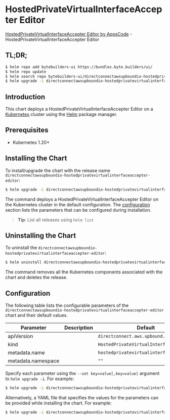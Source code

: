 # HostedPrivateVirtualInterfaceAccepter Editor

[HostedPrivateVirtualInterfaceAccepter Editor by AppsCode](https://byte.builders) - HostedPrivateVirtualInterfaceAccepter Editor

## TL;DR;

```bash
$ helm repo add bytebuilders-ui https://bundles.byte.builders/ui/
$ helm repo update
$ helm search repo bytebuilders-ui/directconnectawsupboundio-hostedprivatevirtualinterfaceaccepter-editor --version=v0.4.18
$ helm upgrade -i directconnectawsupboundio-hostedprivatevirtualinterfaceaccepter-editor bytebuilders-ui/directconnectawsupboundio-hostedprivatevirtualinterfaceaccepter-editor -n default --create-namespace --version=v0.4.18
```

## Introduction

This chart deploys a HostedPrivateVirtualInterfaceAccepter Editor on a [Kubernetes](http://kubernetes.io) cluster using the [Helm](https://helm.sh) package manager.

## Prerequisites

- Kubernetes 1.20+

## Installing the Chart

To install/upgrade the chart with the release name `directconnectawsupboundio-hostedprivatevirtualinterfaceaccepter-editor`:

```bash
$ helm upgrade -i directconnectawsupboundio-hostedprivatevirtualinterfaceaccepter-editor bytebuilders-ui/directconnectawsupboundio-hostedprivatevirtualinterfaceaccepter-editor -n default --create-namespace --version=v0.4.18
```

The command deploys a HostedPrivateVirtualInterfaceAccepter Editor on the Kubernetes cluster in the default configuration. The [configuration](#configuration) section lists the parameters that can be configured during installation.

> **Tip**: List all releases using `helm list`

## Uninstalling the Chart

To uninstall the `directconnectawsupboundio-hostedprivatevirtualinterfaceaccepter-editor`:

```bash
$ helm uninstall directconnectawsupboundio-hostedprivatevirtualinterfaceaccepter-editor -n default
```

The command removes all the Kubernetes components associated with the chart and deletes the release.

## Configuration

The following table lists the configurable parameters of the `directconnectawsupboundio-hostedprivatevirtualinterfaceaccepter-editor` chart and their default values.

|     Parameter      | Description |                      Default                       |
|--------------------|-------------|----------------------------------------------------|
| apiVersion         |             | <code>directconnect.aws.upbound.io/v1beta1</code>  |
| kind               |             | <code>HostedPrivateVirtualInterfaceAccepter</code> |
| metadata.name      |             | <code>hostedprivatevirtualinterfaceaccepter</code> |
| metadata.namespace |             | <code>""</code>                                    |


Specify each parameter using the `--set key=value[,key=value]` argument to `helm upgrade -i`. For example:

```bash
$ helm upgrade -i directconnectawsupboundio-hostedprivatevirtualinterfaceaccepter-editor bytebuilders-ui/directconnectawsupboundio-hostedprivatevirtualinterfaceaccepter-editor -n default --create-namespace --version=v0.4.18 --set apiVersion=directconnect.aws.upbound.io/v1beta1
```

Alternatively, a YAML file that specifies the values for the parameters can be provided while
installing the chart. For example:

```bash
$ helm upgrade -i directconnectawsupboundio-hostedprivatevirtualinterfaceaccepter-editor bytebuilders-ui/directconnectawsupboundio-hostedprivatevirtualinterfaceaccepter-editor -n default --create-namespace --version=v0.4.18 --values values.yaml
```
